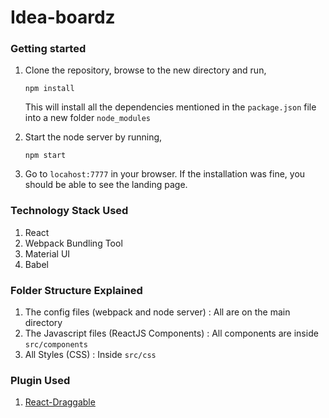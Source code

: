 # Idea-boardz

### Getting started
1. Clone the repository, browse to the new directory and run,
   ```
   npm install
   ```
   This will install all the dependencies mentioned in the ```package.json``` file into a new folder ```node_modules```

2. Start the node server by running,
   ```
   npm start 
   ```
3. Go to ```locahost:7777``` in your browser. If the installation was fine, you should be able to see the landing page.

### Technology Stack Used  
  1. React
  2. Webpack Bundling Tool
  3. Material UI
  4. Babel

### Folder Structure Explained  
  1. The config files (webpack and node server) : All are on the main directory  
  2. The Javascript files (ReactJS Components)  : All components are inside ```src/components``` 
  3. All Styles (CSS)                           : Inside ```src/css```

### Plugin Used
  1. [React-Draggable](https://github.com/mzabriskie/react-draggable) 

